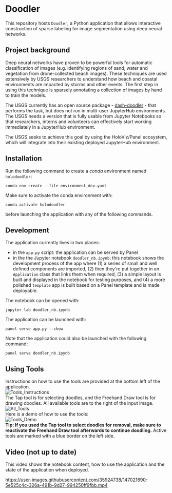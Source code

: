 # Doodler

This repository hosts `Doodler`, a Python application that allows interactive construction of sparse labeling for image segmentation using deep neural networks.

## Project background

Deep neural networks have proven to be powerful tools for automatic classification of images (e.g. identifying regions of sand, water and vegetation from drone-collected beach images).  These techniques are used extensively by USGS researchers to understand how beach and coastal environments are impacted by storms and other events. The first step in using this technique is sparsely annotating a collection of images by hand to train the models.

The USGS currently has an open source package - [dash-doodler](https://github.com/dbuscombe-usgs/dash_doodler) - that performs the task, but does not run in multi-user JupyterHub environments. The USGS needs a version that is fully usable from Jupyter Notebooks so that researchers, interns and volunteers can effectively start working immediately in a JupyterHub environment.

The USGS seeks to achieve this goal by using the HoloViz/Panel ecosystem, which will integrate into their existing deployed JupyterHub environment.  

## Installation

Run the following command to create a *conda* environment named `holodoodler`:

```
conda env create --file environment_dev.yaml
```
Make sure to activate the conda environment with:
```
conda activate holodoodler
```
before launching the application with any of the following commands.

## Development

The application currently lives in two places:
* in the `app.py` script: the application can be served by Panel
* in the the Jupyter notebook `doodler_nb.ipynb`: this notebook shows the development process of the app where (1) a series of small and well defined components are imported, (2) then they're put together in an `Application` class that links them when required, (3) a simple layout is built and displayed in the notebook for testing purposes, and (4) a more polished `template` app is built based on a Panel template and is made deployable.

The notebook can be opened with:

```
jupyter lab doodler_nb.ipynb
```

The application can be launched with:

```
panel serve app.py --show
```

Note that the application could also be launched with the following command:

```
panel serve doodler_nb.ipynb
```

## Using Tools
Instructions on how to use the tools are provided at the bottom left of the application.\
![Tools_Instructions](https://raw.githubusercontent.com/venuswku/holodoodler/modify-doodles/assets/Tools_Instructions.jpg)\
The Tap tool is for selecting doodles, and the Freehand Draw tool is for drawing doodles. All available tools are to the right of the input image.\
![All_Tools](https://raw.githubusercontent.com/venuswku/holodoodler/modify-doodles/assets/All_Tools.jpg)\
Here is a demo of how to use the tools:\
![Tools_Demo](https://raw.githubusercontent.com/venuswku/holodoodler/modify-doodles/assets/Tools_Demo.gif)\
**Tip: If you used the Tap tool to select doodles for removal, make sure to reactivate the Freehand Draw tool afterwards to continue doodling.** Active tools are marked with a blue border on the left side.

## Video (not up to date)

This video shows the notebook content, how to use the application and the state of the application when deployed.


https://user-images.githubusercontent.com/35924738/147021690-5e525c4c-326a-491b-9d27-994250ff9fbb.mp4

